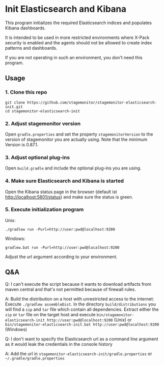 # Init Elasticsearch and Kibana

This program initializes the required Elasticsearch indices and populates Kibana dashboards.

It is intended to be used in more restricted environments where X-Pack security is enabled and the agents should not be
allowed to create index patterns and dashboards.

If you are not operating in such an environment, you don't need this program.

## Usage

### 1. Clone this repo

```
git clone https://github.com/stagemonitor/stagemonitor-elasticsearch-init.git
cd stagemonitor-elasticsearch-init
```

### 2. Adjust stagemonitor version

Open `gradle.properties` and set the property `stagemonitorVersion` to the version of stagemonitor you are actually using.
Note that the minimum Version is 0.87.1.

### 3. Adjust optional plug-ins

Open `build.gradle` and include the optional plug-ins you are using.

### 4. Make sure Elasticsearch and Kibana is started

Open the Kibana status page in the browser (default ist [http://localhost:5601/status](http://localhost:5601/status)) 
and make sure the status is green.

### 5. Execute initialization program 

Unix:
```
./gradlew run -Purl=http://user:pwd@localhost:9200
```

Windows:
```
gradlew.bat run -Purl=http://user:pwd@localhost:9200

```

Adjust the url argument according to your environment.

## Q&A

Q: I can't execute the script because it wants to download artifacts from maven central and that's not permitted because of
firewall rules. 

A: Build the distribution on a host with unrestricted access to the internet: Execute `./gradlew assembleDist`.
In the directory `build/distributions` you will find a `zip` and `tar` file which contain all dependencies.
Extract either the `zip` or `tar` file on the target host and execute
`bin/stagemonitor-elasticsearch-init http://user:pwd@localhost:9200` (Unix) or
`bin/stagemonitor-elasticsearch-init.bat http://user:pwd@localhost:9200` (Windows)

Q: I don't want to specify the Elasticsearch url as a command line argument as it would leak the credentials in the console history

A: Add the url in `stagemonitor-elasticsearch-init/gradle.properties` or `~/.gradle/gradle.properties`